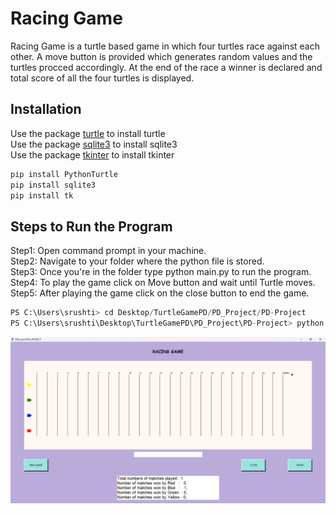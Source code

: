 # Racing Game 

Racing Game is a turtle based game in which four turtles race against each other. A move button is provided which generates random values and the turtles procced accordingly. At the end of the race a winner is declared and total score of all the four turtles is displayed. 

## Installation

Use the package [turtle]( http://pythonturtle.org) to install turtle   
Use the package [sqlite3]( https://www.sqlite.org) to install sqlite3  
Use the package  [tkinter]( https://docs.python.org/3/library/tkinter.html) to install tkinter 


```bash
pip install PythonTurtle     
pip install sqlite3     
pip install tk 
```


## Steps to Run the Program 
Step1: Open command prompt in your machine.   
Step2: Navigate to your folder where the python file is stored.   
Step3: Once you're in the folder type python main.py to run the program.   
Step4: To play the game click on Move button and wait until Turtle moves.   
Step5: After playing the game click on the close button to end the game. 


```python
PS C:\Users\srushti> cd Desktop/TurtleGamePD/PD_Project/PD-Project 
PS C:\Users\srushti\Desktop\TurtleGamePD\PD_Project\PD-Project> python main.py 

```
 ![This is output](https://github.com/0610sid/racing-game/blob/main/Readme%20details/pd_proj.png)
